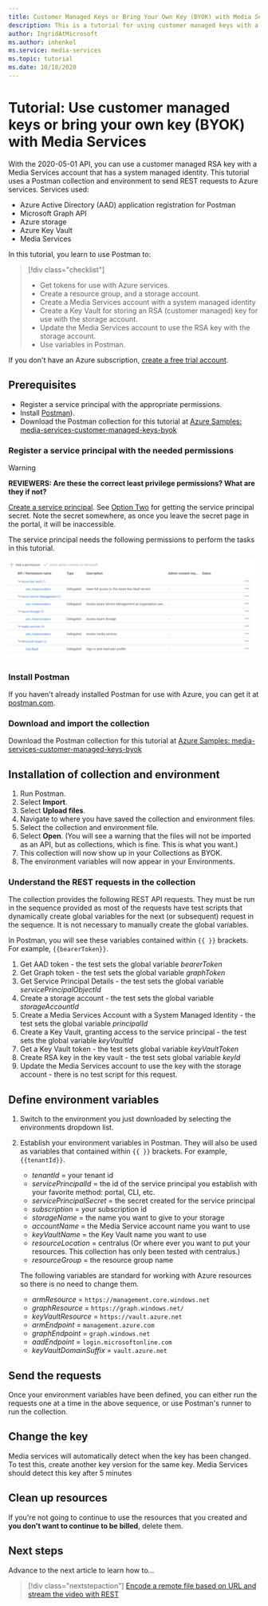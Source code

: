 ```yaml
---
title: Customer Managed Keys or Bring Your Own Key (BYOK) with Media Services
description: This is a tutorial for using customer managed keys with a Media Services storage account
author: IngridAtMicrosoft
ms.author: inhenkel
ms.service: media-services
ms.topic: tutorial
ms.date: 10/18/2020
---
```


# Tutorial: Use customer managed keys or bring your own key (BYOK) with Media Services

With the 2020-05-01 API, you can use a customer managed RSA key with a Media Services account that has a system managed identity.  This tutorial uses a Postman collection and environment to send REST requests to Azure services.  Services used:

- Azure Active Directory (AAD) application registration for Postman
- Microsoft Graph API
- Azure storage
- Azure Key Vault
- Media Services

In this tutorial, you learn to use Postman to:

> [!div class="checklist"]
> * Get tokens for use with Azure services.
> * Create a resource group, and a storage account.
> * Create a Media Services account with a system managed identity
> * Create a Key Vault for storing an RSA (customer managed) key for use with the storage account.
> * Update the Media Services account to use the RSA key with the storage account.
> * Use variables in Postman.

If you don't have an Azure subscription, [create a free trial account](https://azure.microsoft.com/free/).

## Prerequisites

- Register a service principal with the appropriate permissions.
- Install [Postman](https://www.postman.com)).
- Download the Postman collection for this tutorial at [Azure Samples: media-services-customer-managed-keys-byok](https://github.com/Azure-Samples/media-services-customer-managed-keys-byok)

### Register a service principal with the needed permissions

> [!WARNING]
> **REVIEWERS: Are these the correct least privilege permissions? What are they if not?**

[Create a service principal](https://docs.microsoft.com/azure/active-directory/develop/howto-create-service-principal-portal).  See [Option Two](https://docs.microsoft.com/azure/active-directory/develop/howto-create-service-principal-portal#authentication-two-options) for getting the service principal secret.  Note the secret somewhere, as once you leave the secret page in the portal, it will be inaccessible.

The service principal needs the following permissions to perform the tasks in this tutorial.

![the permissions needed for the service principal](./media/tutorial-byok/service-principal-permissions.png)

### Install Postman

If you haven't already installed Postman for use with Azure, you can get it at [postman.com](https://www.postman.com/).

### Download and import the collection

Download the Postman collection for this tutorial at [Azure Samples: media-services-customer-managed-keys-byok](https://github.com/Azure-Samples/media-services-customer-managed-keys-byok)

## Installation of collection and environment

1. Run Postman.
1. Select **Import**.
1. Select **Upload files**.
1. Navigate to where you have saved the collection and environment files.
1. Select the collection and environment file.
1. Select **Open**.  (You will see a warning that the files will not be imported as an API, but as collections, which is fine.  This is what you want.)
1. This collection will now show up in your Collections as BYOK.
1. The environment variables will now appear in your Environments.

### Understand the REST requests in the collection

The collection provides the following REST API requests. They must be run in the sequence provided as most of the requests have test scripts that dynamically create global variables for the next (or subsequent) request in the sequence. It is not necessary to manually create the global variables.

In Postman, you will see these variables contained within `{{ }}` brackets.  For example, `{{bearerToken}}`.

1. Get AAD token - the test sets the global variable *bearerToken*
2. Get Graph token - the test sets the global variable *graphToken*
3. Get Service Principal Details - the test sets the global variable *servicePrincipalObjectId*
4. Create a storage account - the test sets the global variable *storageAccountId*
5. Create a Media Services Account with a System Managed Identity -  the test sets the global variable *principalId*
6. Create a Key Vault, granting access to the service principal - the test sets the global variable *keyVaultId*
7. Get a Key Vault token - the test sets global variable *keyVaultToken*
8. Create RSA key in the key vault - the test sets global variable *keyId*
9. Update the Media Services account to use the key with the storage account - there is no test script for this request.

## Define environment variables

1. Switch to the environment you just downloaded by selecting the environments dropdown list.
1. Establish your environment variables in Postman. They will also be used as variables that contained within `{{ }}` brackets.  For example, `{{tenantId}}`.

    * *tenantId* = your tenant id
    * *servicePrincipalId* = the id of the service principal you establish with your favorite method: portal, CLI, etc.
    * *servicePrincipalSecret* = the secret created for the service principal
    * *subscription* = your subscription id
    * *storageName* = the name you want to give to your storage
    * *accountName* = the Media Service account name you want to use
    * *keyVaultName* = the Key Vault name you want to use
    * *resourceLocation* = centralus (Or where ever you want to put your resources.  This collection has only been tested with centralus.)
    * *resourceGroup* = the resource group name

    The following variables are standard for working with Azure resources so there is no need to change them.

    * *armResource* = `https://management.core.windows.net`
    * *graphResource* = `https://graph.windows.net/`
    * *keyVaultResource* = `https://vault.azure.net`
    * *armEndpoint* = `management.azure.com`
    * *graphEndpoint* = `graph.windows.net`
    * *aadEndpoint* = `login.microsoftonline.com`
    * *keyVaultDomainSuffix* = `vault.azure.net`

## Send the requests

Once your environment variables have been defined, you can either run the requests one at a time in the above sequence, or use Postman's runner to run the collection.

## Change the key

Media services will automatically detect when the key has been changed.  To test this, create another key version for the same key. Media Services should detect this key after 5 minutes

## Clean up resources

If you're not going to continue to use the resources that you created and **you don't want to continue to be billed**, delete them.

## Next steps

Advance to the next article to learn how to...
> [!div class="nextstepaction"]
> [Encode a remote file based on URL and stream the video with REST](stream-files-tutorial-with-rest.md)
